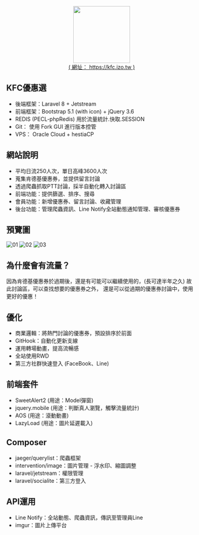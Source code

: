 <p align="center">
<a href="https://kfc.izo.tw" target="_blank"><img src="https://kfc.izo.tw/icon.png" width="150px"><br>( 網址： https://kfc.izo.tw )</a>
</p>

## KFC優惠選
- 後端框架：Laravel 8 + Jetstream
- 前端框架：Bootstrap 5.1 (with icon) + jQuery 3.6
- REDIS (PECL-phpRedis) 用於流量統計.快取.SESSION
- Git： 使用 Fork GUI 進行版本控管
- VPS： Oracle Cloud + hestiaCP

## 網站說明
- 平均日流250人次，單日高峰3600人次
- 蒐集肯德基優惠券，並提供留言討論
- 透過爬蟲抓取PTT討論，採半自動化轉入討論區
- 前端功能：提供篩選、排序、搜尋
- 會員功能：新增優惠券、留言討論、收藏管理
- 後台功能：管理爬蟲資訊、Line Notify全站動態通知管理、審核優惠券

## 預覽圖
![01](https://i.imgur.com/9sY8pWU.jpg "01")
![02](https://i.imgur.com/15369qN.jpg "02")
![03](https://i.imgur.com/io0wAcF.jpg "03")

## 為什麼會有流量？
因為肯德基優惠券於過期後，還是有可能可以繼續使用的，(長可達半年之久)
故此討論區，可以查找想要的優惠券之外，
還是可以從過期的優惠券討論中，使用更好的優惠！

## 優化
- 商業邏輯：將熱門討論的優惠券，預設排序於前面
- GitHook：自動化更新支線
- 運用轉場動畫，提高流暢感
- 全站使用RWD
- 第三方社群快速登入 (FaceBook、Line)

## 前端套件
- SweetAlert2 (用途：Model彈窗)
- jquery.mobile (用途：判斷真人瀏覽，觸擊流量統計)
- AOS (用途：滾動動畫)
- LazyLoad (用途：圖片延遲載入)

## Composer
- jaeger/querylist：爬蟲框架
- intervention/image：圖片管理 - 浮水印、縮圖調整
- laravel/jetstream：權限管理
- laravel/socialite：第三方登入

## API運用
- Line Notify：全站動態、爬蟲資訊，傳訊至管理員Line
- imgur：圖片上傳平台
